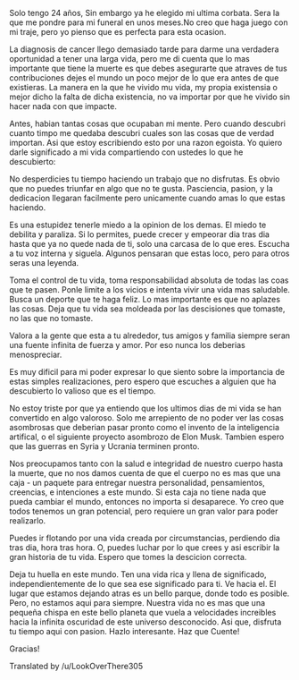 Solo tengo 24 años, Sin embargo ya he elegido mi ultima corbata. Sera la que me pondre para mi funeral en unos meses.No creo que haga juego con mi traje, pero yo pienso que es perfecta para esta ocasion.

La diagnosis de cancer llego demasiado tarde para darme una verdadera oportunidad a tener una larga vida, pero me di cuenta que lo mas importante que tiene la muerte es que debes asegurarte que atraves de tus contribuciones dejes el mundo un poco mejor de lo que era antes de que existieras. La manera en la que he vivido mu vida, my propia existensia o mejor dicho la falta de dicha existencia, no va importar por que he vivido sin hacer nada con que impacte.

Antes, habian tantas cosas que ocupaban mi mente. Pero cuando descubri cuanto timpo me quedaba descubri cuales son las cosas que de verdad importan. Asi que estoy escribiendo esto por una razon egoista. Yo quiero darle significado a mi vida compartiendo con ustedes lo que he descubierto:


No desperdicies tu tiempo haciendo un trabajo que no disfrutas. Es obvio que no puedes triunfar en algo que no te gusta. Pasciencia, pasion, y la dedicacion llegaran facilmente pero unicamente cuando amas lo que estas haciendo.

Es una estupidez tenerle miedo a la opinion de los demas. El miedo te debilita y paraliza. Si lo permites, puede crecer y empeorar dia tras dia hasta que ya no quede nada de ti, solo una carcasa de lo que eres. Escucha a tu voz interna y siguela. Algunos pensaran que estas loco, pero para otros seras una leyenda.


Toma el control de tu vida, toma responsabilidad absoluta de todas las coas que te pasen. Ponle limite a los vicios e intenta vivir una vida mas saludable. Busca un deporte que te haga feliz. Lo mas importante es que no aplazes las cosas. Deja que tu vida sea moldeada por las descisiones que tomaste, no las que no tomaste.


Valora a la gente que esta a tu alrededor, tus amigos y familia siempre seran una fuente infinita de fuerza y amor. Por eso nunca los deberias menospreciar.

Es muy dificil para mi poder expresar lo que siento sobre la importancia de estas simples realizaciones, pero espero que escuches a alguien que ha descubierto lo valioso que es el tiempo.

No estoy triste por que ya entiendo que los ultimos dias de mi vida se han convertido en algo valoroso. Solo me arrepiento de no poder ver las cosas asombrosas que deberian pasar pronto como el invento de la inteligencia artifical, o el siguiente proyecto asombrozo de Elon Musk. Tambien espero que las guerras en Syria y Ucrania terminen pronto.

Nos preocupamos tanto con la salud e integridad de nuestro cuerpo hasta la muerte, que no nos damos cuenta de que el cuerpo no es mas que una caja - un paquete para entregar nuestra personalidad, pensamientos, creencias, e intenciones a este mundo. Si esta caja no tiene nada que pueda cambiar el mundo, entonces no importa si desaparece. Yo creo que todos tenemos un gran potencial, pero requiere un gran valor para poder realizarlo.

Puedes ir flotando por una vida creada por circumstancias, perdiendo dia tras dia, hora tras hora. O, puedes luchar por lo que crees y asi escribir la gran historia de tu vida. Espero que tomes la descicion correcta.

Deja tu huella en este mundo. Ten una vida rica y llena de significado, independientemente de lo que sea ese significado para ti. Ve hacia el. El lugar que estamos dejando atras es un bello parque, donde todo es posible. Pero, no estamos aqui para siempre. Nuestra vida no es mas que una pequeña chispa en este bello planeta que vuela a velocidades increibles hacia la infinita oscuridad de este universo desconocido. Asi que, disfruta tu tiempo aqui con pasion. Hazlo interesante. Haz que Cuente!

Gracias!

Translated by /u/LookOverThere305
